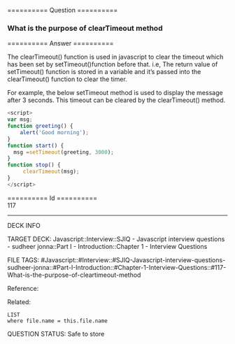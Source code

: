========== Question ==========  

### What is the purpose of clearTimeout method  

========== Answer ==========  

The clearTimeout() function is used in javascript to clear the timeout which has
been set by setTimeout()function before that. i.e, The return value of
setTimeout() function is stored in a variable and it’s passed into the
clearTimeout() function to clear the timer.

For example, the below setTimeout method is used to display the message after 3
seconds. This timeout can be cleared by the clearTimeout() method.

```javascript
<script>
var msg;
function greeting() {
    alert('Good morning');
}
function start() {
  msg =setTimeout(greeting, 3000);
}
function stop() {
     clearTimeout(msg);
}
</script>
```

========== Id ==========  
117

---

DECK INFO

TARGET DECK: Javascript::Interview::SJIQ - Javascript interview questions - sudheer jonna::Part I - Introduction::Chapter 1 - Interview Questions

FILE TAGS: #Javascript::#Interview::#SJIQ-Javascript-interview-questions-sudheer-jonna::#Part-I-Introduction::#Chapter-1-Interview-Questions::#117-What-is-the-purpose-of-cleartimeout-method

Reference:

Related:

```dataview
LIST
where file.name = this.file.name
```

QUESTION STATUS: Safe to store
